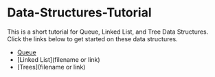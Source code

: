 # Data-Structures-Tutorial
This is a short tutorial for Queue, Linked List, and Tree Data Structures. Click the links below to get started on these data structures. 

* [Queue](QUEUE.md)
* [Linked List](filename or link)
* [Trees](filename or link)
